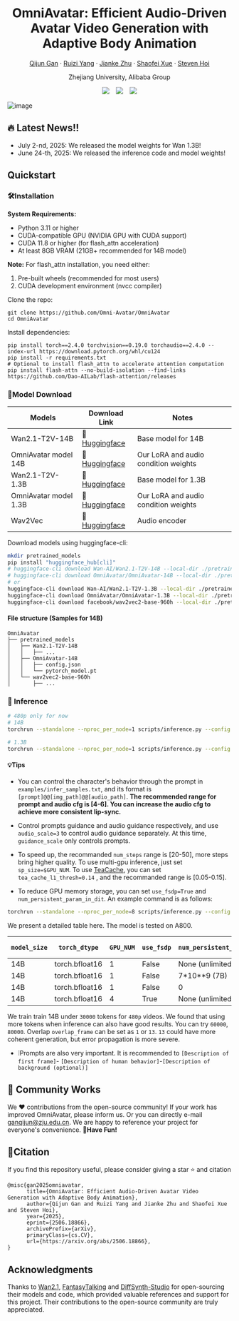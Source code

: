 <div align="center">
<h1>OmniAvatar: Efficient Audio-Driven Avatar Video Generation with Adaptive Body Animation</h1>


[Qijun Gan](https://agnjason.github.io/) · [Ruizi Yang](https://github.com/ZiziAmy/) · [Jianke Zhu](https://person.zju.edu.cn/en/jkzhu) · [Shaofei Xue]() · [Steven Hoi](https://scholar.google.com/citations?user=JoLjflYAAAAJ)

Zhejiang University, Alibaba Group

<div align="center">
  <a href="https://omni-avatar.github.io/"><img src="https://img.shields.io/badge/Project-OmniAvatar-blue.svg"></a> &ensp;
  <a href="http://arxiv.org/abs/2506.18866"><img src="https://img.shields.io/badge/Arxiv-2506.18866-b31b1b.svg?logo=arXiv"></a> &ensp;
  <a href="https://huggingface.co/OmniAvatar/OmniAvatar-14B"><img src="https://img.shields.io/badge/🤗-OmniAvatar-red.svg"></a>
</div>
</div>

![image](assets/material/teaser.png)

## 🔥 Latest News!!
* July 2-nd, 2025: We released the model weights for Wan 1.3B!
* June 24-th, 2025: We released the inference code and model weights!


## Quickstart
### 🛠️Installation

**System Requirements:**
- Python 3.11 or higher
- CUDA-compatible GPU (NVIDIA GPU with CUDA support)
- CUDA 11.8 or higher (for flash_attn acceleration)
- At least 8GB VRAM (21GB+ recommended for 14B model)

**Note:** For flash_attn installation, you need either:
1. Pre-built wheels (recommended for most users)
2. CUDA development environment (nvcc compiler)

Clone the repo:

```
git clone https://github.com/Omni-Avatar/OmniAvatar
cd OmniAvatar
```

Install dependencies:
```
pip install torch==2.4.0 torchvision==0.19.0 torchaudio==2.4.0 --index-url https://download.pytorch.org/whl/cu124
pip install -r requirements.txt
# Optional to install flash_attn to accelerate attention computation
pip install flash-attn --no-build-isolation --find-links https://github.com/Dao-AILab/flash-attention/releases
```

### 🧱Model Download
| Models                |                       Download Link                                           |    Notes                      |
|-----------------------|-------------------------------------------------------------------------------|-------------------------------|
| Wan2.1-T2V-14B        |      🤗 [Huggingface](https://huggingface.co/Wan-AI/Wan2.1-T2V-14B)     | Base model for 14B
| OmniAvatar model 14B  |      🤗 [Huggingface](https://huggingface.co/OmniAvatar/OmniAvatar-14B)         | Our LoRA and audio condition weights
| Wan2.1-T2V-1.3B       |      🤗 [Huggingface](https://huggingface.co/Wan-AI/Wan2.1-T2V-1.3B)     | Base model for 1.3B
| OmniAvatar model 1.3B |      🤗 [Huggingface](https://huggingface.co/OmniAvatar/OmniAvatar-1.3B)         | Our LoRA and audio condition weights
| Wav2Vec               |      🤗 [Huggingface](https://huggingface.co/facebook/wav2vec2-base-960h)      | Audio encoder

Download models using huggingface-cli:
``` sh
mkdir pretrained_models
pip install "huggingface_hub[cli]"
# huggingface-cli download Wan-AI/Wan2.1-T2V-14B --local-dir ./pretrained_models/Wan2.1-T2V-14B
# huggingface-cli download OmniAvatar/OmniAvatar-14B --local-dir ./pretrained_models/OmniAvatar-14B
# or 
huggingface-cli download Wan-AI/Wan2.1-T2V-1.3B --local-dir ./pretrained_models/Wan2.1-T2V-1.3B
huggingface-cli download OmniAvatar/OmniAvatar-1.3B --local-dir ./pretrained_models/OmniAvatar-1.3B
huggingface-cli download facebook/wav2vec2-base-960h --local-dir ./pretrained_models/wav2vec2-base-960h
```

#### File structure (Samples for 14B)
```shell
OmniAvatar
├── pretrained_models
│   ├── Wan2.1-T2V-14B
│   │   ├── ...
│   ├── OmniAvatar-14B
│   │   ├── config.json
│   │   └── pytorch_model.pt
│   └── wav2vec2-base-960h
│       ├── ...
```

### 🔑 Inference


``` sh
# 480p only for now
# 14B
torchrun --standalone --nproc_per_node=1 scripts/inference.py --config configs/inference.yaml --input_file examples/infer_samples.txt

# 1.3B
torchrun --standalone --nproc_per_node=1 scripts/inference.py --config configs/inference_1.3B.yaml --input_file examples/infer_samples.txt
```

#### 💡Tips
- You can control the character's behavior through the prompt in `examples/infer_samples.txt`, and its format is `[prompt]@@[img_path]@@[audio_path]`. **The recommended range for prompt and audio cfg is [4-6]. You can increase the audio cfg to achieve more consistent lip-sync.** 

- Control prompts guidance and audio guidance respectively, and use `audio_scale=3` to control audio guidance separately. At this time, `guidance_scale` only controls prompts.

- To speed up, the recommanded `num_steps` range is [20-50], more steps bring higher quality. To use multi-gpu inference, just set `sp_size=$GPU_NUM`. To use [TeaCache](https://github.com/ali-vilab/TeaCache), you can set `tea_cache_l1_thresh=0.14` , and the recommanded range is [0.05-0.15]. 
- To reduce GPU memory storage, you can set `use_fsdp=True` and `num_persistent_param_in_dit`. An example command is as follows:
```bash
torchrun --standalone --nproc_per_node=8 scripts/inference.py --config configs/inference.yaml --input_file examples/infer_samples.txt --hp=sp_size=8,max_tokens=30000,guidance_scale=4.5,overlap_frame=13,num_steps=25,use_fsdp=True,tea_cache_l1_thresh=0.14,num_persistent_param_in_dit=7000000000
```

We present a detailed table here. The model is tested on A800.

|`model_size`|`torch_dtype`|`GPU_NUM`|`use_fsdp`|`num_persistent_param_in_dit`|Speed|Required VRAM|
|-|-|-|-|-|-|-|
|14B|torch.bfloat16|1|False|None (unlimited)|16.0s/it|36G|
|14B|torch.bfloat16|1|False|7*10**9 (7B)|19.4s/it|21G|
|14B|torch.bfloat16|1|False|0|22.1s/it|8G|
|14B|torch.bfloat16|4|True|None (unlimited)|4.8s/it|14.3G|

We train train 14B under `30000` tokens for `480p` videos. We found that using more tokens when inference can also have good results. You can try `60000`, `80000`. Overlap `overlap_frame` can be set as `1` or `13`. `13` could have more coherent generation, but error propagation is more severe.

- ❕Prompts are also very important. It is recommended to `[Description of first frame]`- `[Description of human behavior]`-`[Description of background (optional)]`

## 🧩 Community Works
We ❤️ contributions from the open-source community! If your work has improved OmniAvatar, please inform us.
Or you can directly e-mail [ganqijun@zju.edu.cn](mailto:ganqijun@zju.edu.cn). We are happy to reference your project for everyone's convenience. **🥸Have Fun!**

## 🔗Citation
If you find this repository useful, please consider giving a star ⭐ and citation
```
@misc{gan2025omniavatar,
      title={OmniAvatar: Efficient Audio-Driven Avatar Video Generation with Adaptive Body Animation}, 
      author={Qijun Gan and Ruizi Yang and Jianke Zhu and Shaofei Xue and Steven Hoi},
      year={2025},
      eprint={2506.18866},
      archivePrefix={arXiv},
      primaryClass={cs.CV},
      url={https://arxiv.org/abs/2506.18866}, 
}
```

## Acknowledgments
Thanks to [Wan2.1](https://github.com/Wan-Video/Wan2.1), [FantasyTalking](https://github.com/Fantasy-AMAP/fantasy-talking) and [DiffSynth-Studio](https://github.com/modelscope/DiffSynth-Studio) for open-sourcing their models and code, which provided valuable references and support for this project. Their contributions to the open-source community are truly appreciated.
